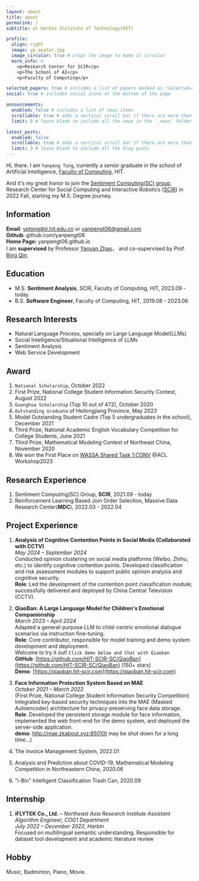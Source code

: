 ```yaml
---
layout: about
title: about
permalink: /
subtitle: at Harbin Institute of Technology(HIT)

profile:
  align: right
  image: yp_avatar.jpg
  image_circular: true # crops the image to make it circular
  more_info: >
    <p>Research Center for SCIR</p>
    <p>The School of AI</p>
    <p>Faculty of Computing</p>

selected_papers: true # includes a list of papers marked as "selected={true}"
social: true # includes social icons at the bottom of the page

announcements:
  enabled: false # includes a list of news items
  scrollable: true # adds a vertical scroll bar if there are more than 3 news items
  limit: 5 # leave blank to include all the news in the `_news` folder

latest_posts:
  enabled: false
  scrollable: true # adds a vertical scroll bar if there are more than 3 new posts items
  limit: 3 # leave blank to include all the blog posts
---
```


Hi, there. I am `Yanpeng Tong`, currently a senior graduate in the school of Artificial Intelligence, [Faculty of Computing](https://computing.hit.edu.cn), HIT.

And it's my great honor to join the [Sentiment Computing(SC) group](https://ir.hit.edu.cn/19607/list.htm), Research Center for Social Computing and Interactive Robotics ([SCIR](http://ir.hit.edu.cn)) in 2022 Fall, starting my M.S. Degree journey.

## Information

**Email**: yptong@ir.hit.edu.cn or yanpengt06@gmail.com  
**Github**: github.com/yanpengt06  
**Home Page:** yanpengt06.github.io  
I am **supervised** by Professor [Yanyan Zhao](https://homepage.hit.edu.cn/yanyan?lang=zh)， and co-supervised by Prof. [Bing Qin](http://ir.hit.edu.cn/~qinb/).

## Education

- M.S. **Sentiment Analysis**, SCIR, Faculty of Computing, HIT,    2023.09 - today
- B.S. **Software Engineer**, Faculty of Computing, HIT,    2019.08 - 2023.06

## Research Interests

- Natural Language Process, specially on Large Language Model(LLMs)
- Social Intelligence/Situational Intelligence of LLMs
- Sentiment Analysis
- Web Service Development

## Award

1. `National Scholarship`, October 2022  
2. First Prize, National College Student Information Security Contest, August 2022  
3. `Guanghua Scholarship` (Top 10 out of 472), October 2020  
4. `Outstanding Graduate` of Heilongjiang Province, May 2023  
5. Model Outstanding Student Cadre (Top 5 undergraduates in the school), December 2021  
6. Third Prize, National Academic English Vocabulary Competition for College Students, June 2021  
7. Third Prize, Mathematical Modeling Contest of Northeast China, November 2020  
8. We won the First Place on [WASSA Shared Task 1:CONV](https://codalab.lisn.upsaclay.fr/competitions/11167#results) @ACL Workshop2023

## Research Experience

1. Sentiment Computing(SC) Group, **SCIR**, 2021.09 - today
2. Reinforcement Learning Based Join Order Selection, Massive Data Research Center(**MDC**), 2022.03 - 2022.04

## Project Experience

1. **Analysis of Cognitive Contention Points in Social Media (Collaborated with CCTV)**  
   *May 2024 – September 2024*  
   Conducted opinion clustering on social media platforms (Weibo, Zhihu, etc.) to identify cognitive contention points. Developed classification and risk assessment modules to support public opinion analysis and cognitive security.  
   **Role**: Led the development of the contention point classification module; successfully delivered and deployed by China Central Television (CCTV).

2. **QiaoBan: A Large Language Model for Children's Emotional Companionship**  
   *March 2023 – April 2024*  
   Adapted a general-purpose LLM to child-centric emotional dialogue scenarios via instruction fine-tuning.  
   **Role**: Core contributor, responsible for model training and demo system development and deployment.  
   Welcome to try it out! `Click demo below and Chat with Qiaoban`  
   **GitHub**: [https://github.com/HIT-SCIR-SC/QiaoBan](https://github.com/HIT-SCIR-SC/QiaoBan) (150+ stars)  
   **Demo**: [https://qiaoban.hit-scir.com](https://qiaoban.hit-scir.com)

3. **Face Information Protection System Based on MAE**  
   *October 2021 – March 2022*  
   (First Prize, National College Student Information Security Competition)  
   Integrated key-based security techniques into the MAE (Masked Autoencoder) architecture for privacy-preserving face data storage.  
   **Role**: Developed the persistent storage module for face information, implemented the web front-end for the demo system, and deployed the server-side application.  
   **demo**: http://mae.zkabout.xyz:8501(It may be shut down for a long time...)

4. The Invoice Management System, 2022.01
5. Analysis and Prediction about COVID-19, Mathematical Modeling Competition in Northeastern China, 2020.06
6. "i-Bin" Intelligent Classification Trash Can, 2020.09

## Internship

1. **iFLYTEK Co., Ltd.** – *Northeast Asia Research Institute*
   *Assistant Algorithm Engineer, COG1 Department*  
   *July 2022 – December 2022, Harbin*  
   Focused on multilingual semantic understanding. Responsible for dataset tool development and academic literature review

## Hobby

Music, Badminton, Piano, Movie.